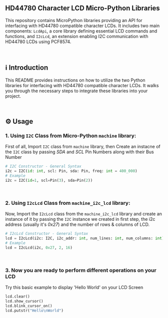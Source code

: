 ## HD44780 Character LCD Micro-Python Libraries

This repository contains MicroPython libraries providing an API for interfacing with HD44780 compatible character LCDs. It includes two main components: `LcdApi`, a core library defining essential LCD commands and functions, and `I2cLcd`, an extension enabling I2C communication with HD44780 LCDs using PCF8574.

<br>

## ℹ️ Introduction

This README provides instructions on how to utilize the two Python libraries for interfacing with HD44780 compatible character LCDs. It walks you through the necessary steps to integrate these libraries into your project.

<br>

## ⚙️ Usage
### 1. Using `I2C` Class from Micro-Python `machine` library:

First of all, Import `I2C` class from `machine` library, then Create an instacne of the `I2C` class by passing *SDA* and *SCL* Pin Numbers along with their Bus Number 

```python
# I2C Constructor - General Syntax
i2c = I2C(id: int, scl: Pin, sda: Pin, freq: int = 400_000)
# Example
i2c = I2C(id=1, scl=Pin(3), sda=Pin(2))
```

<br>
   
### 2. Using `I2cLcd` Class from `machine_i2c_lcd` library:

Now, Import the `I2cLcd` class from the `machine_i2c_lcd` library and create an instance of it by passing the `I2C` instance we created in first step, the i2c address (usually it's *0x27*) and the number of rows & columns of LCD.

   ```python
   # I2cLcd Constructor - General Syntax
   lcd = I2cLcd(i2c: I2C, i2c_addr: int, num_lines: int, num_columns: int)
   # Example
   lcd = I2cLcd(i2c, 0x27, 2, 16)
   ```

<br>

### 3. Now you are ready to perform different operations on your LCD

   Try this basic example to display 'Hello World' on your LCD Screen

   ```python
   lcd.clear()
   lcd.show_cursor()
   lcd.blink_cursor_on()
   lcd.putstr("Hello\nWorld")
   ```
   
